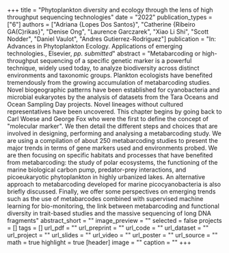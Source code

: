 +++
title = "Phytoplankton diversity and ecology through the lens of high throughput sequencing technologies"
date = "2022"
publication_types = ["6"]
authors = ["Adriana {Lopes Dos Santos}", "Catherine {Ribeiro GA(C)rikas}", "Denise Ong", "Laurence Garczarek", "Xiao Li Shi", "Scott Nodder", "Daniel Vaulot", "Andres Gutierrez-Rodriguez"]
publication = "In: Advances in Phytoplankton Ecology. Applications of emerging technologies., Elsevier, _pp. submitted_"
abstract = "Metabarcoding or high-throughput sequencing of a specific genetic marker is a powerful technique, widely used today, to analyze biodiversity across distinct environments and taxonomic groups. Plankton ecologists have benefited tremendously from the growing accumulation of metabarcoding studies. Novel biogeographic patterns have been established for cyanobacteria and microbial eukaryotes by the analysis of datasets from the Tara Oceans and Ocean Sampling Day projects. Novel lineages without cultured representatives have been uncovered. This chapter begins by going back to Carl Woese and George Fox who were the first to define the concept of \"molecular marker\". We then detail the different steps and choices that are involved in designing, performing and analysing a metabarcoding study. We are using a compilation of about 250 metabarcoding studies to present the major trends in terms of gene markers used and environments probed. We are then focusing on specific habitats and processes that have benefited from metabarcoding: the study of polar ecosystems, the functioning of the marine biological carbon pump, predator-prey interactions, and picoeukaryotic phytoplankton in highly urbanized lakes. An alternative approach to metabarcoding developed for marine picocyanobacteria is also briefly discussed. Finally, we offer some perspectives on emerging trends such as the use of metabarcodes combined with supervised machine learning for bio-monitoring, the link between metabarcoding and functional diversity in trait-based studies and the massive sequencing of long DNA fragments"
abstract_short = ""
image_preview = ""
selected = false
projects = []
tags = []
url_pdf = ""
url_preprint = ""
url_code = ""
url_dataset = ""
url_project = ""
url_slides = ""
url_video = ""
url_poster = ""
url_source = ""
math = true
highlight = true
[header]
image = ""
caption = ""
+++
